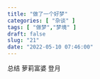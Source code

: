```yaml
---
title: "做了一个好梦"
categories: [ "杂谈" ]
tags: [ "做梦","梦境" ]
draft: false
slug: "21"
date: "2022-05-10 07:46:00"
---
```


总结 萝莉富婆 登月
